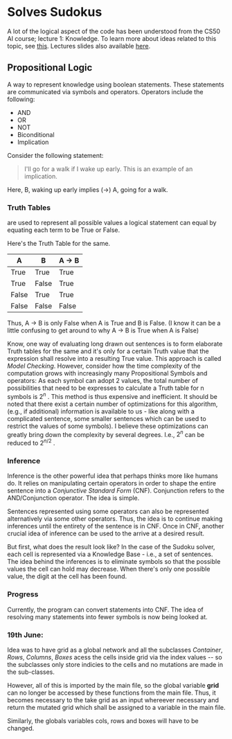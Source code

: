 # Solves Sudokus

A lot of the logical aspect of the code has been understood from the CS50 AI course; lecture 1: Knowledge. To learn more about ideas
related to this topic, see [this](https://www.youtube.com/watch?v=HWQLez87vqM). Lectures slides also available [here](https://cdn.cs50.net/ai/2020/spring/lectures/1/lecture1.pdf).

## Propositional Logic

A way to represent knowledge using boolean statements. These statements are communicated via symbols and operators.
Operators include the following:
- AND
- OR
- NOT
- Biconditional
- Implication

Consider the following statement:

> I'll go for a walk if I wake up early. This is an example of an implication.

Here, B, waking up early implies (->) A, going for a walk.

### Truth Tables

are used to represent all possible values a logical statement can equal by equating each term to be True or False.

Here's the Truth Table for the same.

| A        | B       | A -> B |
| -------- | ------- |--------|
| True     | True    | True   |
| True     | False   | True   |
| False    | True    | True   |
| False    | False   | False  |

Thus, A -> B is only False when A is True and B is False. (I know it can be a little confusing to get around to why A -> B is True when A is False)

Know, one way of evaluating long drawn out sentences is to form elaborate Truth tables for the same and it's only for a certain Truth value that the
expression shall resolve into a resulting True value.
This approach is called _Model Checking_. However, consider how the time complexity of the computation grows with increasingly many Propositional Symbols
and operators:
As each symbol can adopt 2 values, the total number of possibilities that need to be expresses to calculate a Truth table for n symbols is $2^n$ .
This method is thus expensive and inefficient. It should be noted that there exist a certain number of optimizations for this algorithm, (e.g., if additional)
information is available to us - like along with a complicated sentence, some smaller sentences which can be used to restrict the values of some symbols).
I believe these optimizations can greatly bring down the complexity by several degrees. I.e., $2 ^ n$ can be reduced to $2^{n/2}$ .

### Inference

Inference is the other powerful idea that perhaps thinks more like humans do.
It relies on manipulating certain operators in order to shape the entire sentence into a _Conjunctive Standard Form_ (CNF). Conjunction refers to the AND/Conjunction operator.
The idea is simple.

Sentences represented using some operators can also be represented alternatively via some other operators. Thus, the idea is to continue making inferences until
the entirety of the sentence is in CNF. Once in CNF, another crucial idea of inference can be used to the arrive at a desired result.

But first, what does the result look like? In the case of the Sudoku solver, each cell is represented via a Knowledge Base - i.e., a set of sentences.
The idea behind the inferences is to eliminate symbols so that the possible values the cell can hold may decrease. When there's only one possible value, the digit at the
cell has been found.

### Progress

Currently, the program can convert statements into CNF. The idea of resolving many statements into fewer symbols is now being looked at.

### 19th June:

Idea was to have grid as a global network and all the subclasses _Container_, _Rows_, _Columns_, _Boxes_ acess the cells inside grid via the index values -- so the subclasses only store indicies to the cells and no mutations are made in the sub-classes.

However, all of this is imported by the main file, so the global variable **grid** can no longer be accessed by these functions from the  main file. Thus, it becomes necessary to the take grid as an input whereever necessary and return the mutated grid which shall be assigned to a variable in the main file.

Similarly, the globals variables cols, rows and boxes will have to be changed.

